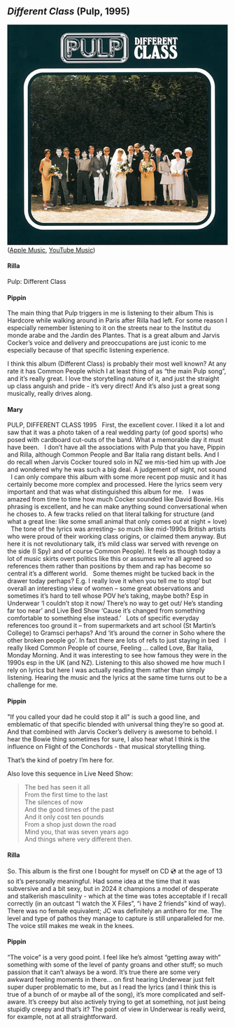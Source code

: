 ## *Different Class* (Pulp, 1995)

![Different Class](../assets/covers/different-class.png)  
([Apple Music](https://music.apple.com/ca/album/different-class/1440923838), [YouTube Music](https://www.youtube.com/playlist?list=PLMNMmvIC2uGbYmKfmw-ebMTs8JKgvyvbZ))

#### Rilla

Pulp: Different Class

#### Pippin

The main thing that Pulp triggers in me is listening to their album This is Hardcore while walking around in Paris after Rilla had left. For some reason I especially remember listening to it on the streets near to the Institut du monde arabe and the Jardin des Plantes. That is a great album and Jarvis Cocker’s voice and delivery and preoccupations are just iconic to me especially because of that specific listening experience.

I think this album (Different Class) is probably their most well known? At any rate it has Common People which I at least thing of as “the main Pulp song”, and it’s really great. I love the storytelling nature of it, and just the straight up class anguish and pride - it’s very direct! And it’s also just a great song musically, really drives along.

#### Mary

PULP, DIFFERENT CLASS 1995
 
First, the excellent cover. I liked it a lot and saw that it was a photo taken of a real wedding party (of good sports) who posed with cardboard cut-outs of the band. What a memorable day it must have been.
 
I don’t have all the associations with Pulp that you have, Pippin and Rilla, although Common People and Bar Italia rang distant bells. And I do recall when Jarvis Cocker toured solo in NZ we mis-tied him up with Joe and wondered why he was such a big deal. A judgement of sight, not sound
 
I can only compare this album with some more recent pop music and it has certainly become more complex and processed. Here the lyrics seem very important and that was what distinguished this album for me.
 
I was amazed from time to time how much Cocker sounded like David Bowie. His phrasing is excellent, and he can make anything sound conversational when he choses to. A few tracks relied on that literal talking for structure (and what a great line: like some small animal that only comes out at night = love)
 
The tone of the lyrics was arresting– so much like mid-1990s British artists who were proud of their working class origins, or claimed them anyway. But here it is not revolutionary talk, it’s mild class war served with revenge on the side (I Spy) and of course Common People). It feels as though today a lot of music skirts overt politics like this or assumes we’re all agreed so references them rather than positions by them and rap has become so central it’s a different world.
 
Some themes might be tucked back in the drawer today perhaps? E.g. I really love it when you tell me to stop’ but overall an interesting view of women – some great observations and sometimes it’s hard to tell whose POV he’s taking, maybe both? Esp in Underwear ‘I couldn’t stop it now/ There’s no way to get out/ He’s standing far too near’ and Live Bed Show ‘Cause it’s changed from something comfortable to something else instead.’
 
Lots of specific everyday references too ground it – from supermarkets and art school (St Martin’s College) to Gramsci perhaps? And ‘it’s around the corner in Soho where the other broken people go’. In fact there are lots of refs to just staying in bed
 
I really liked Common People of course, Feeling … called Love, Bar Italia, Monday Morning. And it was interesting to see how famous they were in the 1990s esp in the UK (and NZ). Listening to this also showed me how much I rely on lyrics but here I was actually reading them rather than simply listening. Hearing the music and the lyrics at the same time turns out to be a challenge for me.

#### Pippin

"If you called your dad he could stop it all" is such a good line, and emblematic of that specific blended with universal thing they’re so good at. And that combined with Jarvis Cocker’s delivery is awesome to behold. I hear the Bowie thing sometimes for sure, I also hear what I think is the influence on Flight of the Conchords - that musical storytelling thing.

That’s the kind of poetry I’m here for.

Also love this sequence in Live Need Show:

> The bed has seen it all  
> From the first time to the last  
> The silences of now  
> And the good times of the past  
> And it only cost ten pounds  
> From a shop just down the road  
> Mind you, that was seven years ago  
> And things where very different then.

#### Rilla

So. This album is the first one I bought for myself on CD 💿 at the age of 13 so it’s personally meaningful. Had some idea at the time that it was subversive and a bit sexy, but in 2024 it champions a model of desperate and stalkerish masculinity - which at the time was totes acceptable if I recall correctly (in an outcast “I watch the X Files”, “i have 2 friends” kind of way). There was no female equivalent; JC was definitely an antihero for me. The level and type of pathos they manage to capture is still unparalleled for me. The voice still makes me weak in the knees.

#### Pippin

“The voice” is a very good point. I feel like he’s almost “getting away with” something with some of the level of panty groans and other stuff; so much passion that it can’t always be a word. It’s true there are some very awkward feeling moments in there… on first hearing Underwear just felt super duper problematic to me, but as I read the lyrics (and I think this is true of a bunch of or maybe all of the song), it’s more complicated and self-aware. It’s creepy but also actively trying to get at something, not just being stupidly creepy and that’s it? The point of view in Underwear is really weird, for example, not at all straightforward.